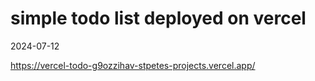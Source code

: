 
# simple todo list deployed on vercel
2024-07-12


https://vercel-todo-g9ozzihav-stpetes-projects.vercel.app/
